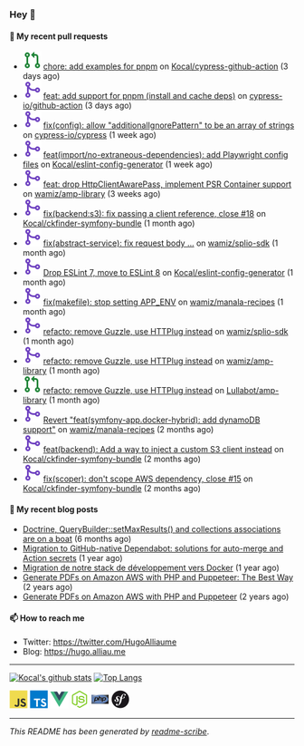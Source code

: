 ### Hey 👋

#### 👷 My recent pull requests

- ![](./assets/pr-open.svg) [chore: add examples for pnpm](https://github.com/Kocal/cypress-github-action/pull/1) on [Kocal/cypress-github-action](https://github.com/Kocal/cypress-github-action) (3 days ago)
- ![](./assets/pr-merged.svg) [feat: add support for pnpm (install and cache deps)](https://github.com/cypress-io/github-action/pull/586) on [cypress-io/github-action](https://github.com/cypress-io/github-action) (3 days ago)
- ![](./assets/pr-merged.svg) [fix(config): allow &#34;additionalIgnorePattern&#34; to be an array of strings](https://github.com/cypress-io/cypress/pull/22826) on [cypress-io/cypress](https://github.com/cypress-io/cypress) (1 week ago)
- ![](./assets/pr-merged.svg) [feat(import/no-extraneous-dependencies): add Playwright config files](https://github.com/Kocal/eslint-config-generator/pull/14) on [Kocal/eslint-config-generator](https://github.com/Kocal/eslint-config-generator) (1 week ago)
- ![](./assets/pr-merged.svg) [feat: drop HttpClientAwarePass, implement PSR Container support](https://github.com/wamiz/amp-library/pull/2) on [wamiz/amp-library](https://github.com/wamiz/amp-library) (3 weeks ago)
- ![](./assets/pr-merged.svg) [fix(backend:s3): fix passing a client reference, close #18](https://github.com/Kocal/ckfinder-symfony-bundle/pull/19) on [Kocal/ckfinder-symfony-bundle](https://github.com/Kocal/ckfinder-symfony-bundle) (1 month ago)
- ![](./assets/pr-merged.svg) [fix(abstract-service): fix request body ...](https://github.com/wamiz/splio-sdk/pull/2) on [wamiz/splio-sdk](https://github.com/wamiz/splio-sdk) (1 month ago)
- ![](./assets/pr-merged.svg) [Drop ESLint 7, move to ESLint 8](https://github.com/Kocal/eslint-config-generator/pull/13) on [Kocal/eslint-config-generator](https://github.com/Kocal/eslint-config-generator) (1 month ago)
- ![](./assets/pr-merged.svg) [fix(makefile): stop setting APP_ENV](https://github.com/wamiz/manala-recipes/pull/12) on [wamiz/manala-recipes](https://github.com/wamiz/manala-recipes) (1 month ago)
- ![](./assets/pr-merged.svg) [refacto: remove Guzzle, use HTTPlug instead](https://github.com/wamiz/splio-sdk/pull/1) on [wamiz/splio-sdk](https://github.com/wamiz/splio-sdk) (1 month ago)
- ![](./assets/pr-merged.svg) [refacto: remove Guzzle, use HTTPlug instead](https://github.com/wamiz/amp-library/pull/1) on [wamiz/amp-library](https://github.com/wamiz/amp-library) (1 month ago)
- ![](./assets/pr-open.svg) [refacto: remove Guzzle, use HTTPlug instead](https://github.com/Lullabot/amp-library/pull/303) on [Lullabot/amp-library](https://github.com/Lullabot/amp-library) (1 month ago)
- ![](./assets/pr-merged.svg) [Revert &#34;feat(symfony-app.docker-hybrid): add dynamoDB support&#34;](https://github.com/wamiz/manala-recipes/pull/11) on [wamiz/manala-recipes](https://github.com/wamiz/manala-recipes) (2 months ago)
- ![](./assets/pr-merged.svg) [feat(backend): Add a way to inject a custom S3 client instead](https://github.com/Kocal/ckfinder-symfony-bundle/pull/17) on [Kocal/ckfinder-symfony-bundle](https://github.com/Kocal/ckfinder-symfony-bundle) (2 months ago)
- ![](./assets/pr-merged.svg) [fix(scoper): don&#39;t scope AWS dependency, close #15](https://github.com/Kocal/ckfinder-symfony-bundle/pull/16) on [Kocal/ckfinder-symfony-bundle](https://github.com/Kocal/ckfinder-symfony-bundle) (2 months ago)

#### 📜 My recent blog posts

- [Doctrine, QueryBuilder::setMaxResults() and collections associations are on a boat](https://hugo.alliau.me/2022/01/07/doctrine-setmaxresults-and-collections-associations-are-on-a-boat/) (6 months ago)
- [Migration to GitHub-native Dependabot: solutions for auto-merge and Action secrets](https://hugo.alliau.me/2021/05/04/migration-to-github-native-dependabot-solutions-for-auto-merge-and-action-secrets/) (1 year ago)
- [Migration de notre stack de développement vers Docker](https://hugo.alliau.me/2021/04/26/migration-stack-developpement/) (1 year ago)
- [Generate PDFs on Amazon AWS with PHP and Puppeteer: The Best Way](https://hugo.alliau.me/2020/04/21/generate-pdfs-on-amazon-aws-with-php-and-puppeteer-the-best-way/) (2 years ago)
- [Generate PDFs on Amazon AWS with PHP and Puppeteer](https://hugo.alliau.me/2020/01/02/generate-pdfs-on-amazon-aws-with-php-and-puppeteer/) (2 years ago)

#### 📫 How to reach me

- Twitter: https://twitter.com/HugoAlliaume
- Blog: https://hugo.alliau.me

---

[![Kocal's github stats](https://github-readme-stats.vercel.app/api?username=Kocal&count_private=true&hide=stars)](https://github.com/anuraghazra/github-readme-stats)
[![Top Langs](https://github-readme-stats.vercel.app/api/top-langs/?username=Kocal&layout=compact)](https://github.com/anuraghazra/github-readme-stats)

<img src="https://raw.githubusercontent.com/devicons/devicon/master/icons/javascript/javascript-original.svg" alt="javascript" title="javascript" width="32" height="32"/> <img src="https://raw.githubusercontent.com/devicons/devicon/master/icons/typescript/typescript-original.svg" alt="typescript" title="typescript" width="32" height="32"/> <img src="https://raw.githubusercontent.com/devicons/devicon/master/icons/vuejs/vuejs-original.svg" alt="vuejs" title="vuejs" width="32" height="32"/> <img src="https://raw.githubusercontent.com/devicons/devicon/master/icons/nodejs/nodejs-original.svg" alt="nodejs" title="nodejs" width="32" height="32"/> <img src="https://raw.githubusercontent.com/devicons/devicon/master/icons/php/php-original.svg" alt="php" title="php" width="32" height="32"/> <img src="https://raw.githubusercontent.com/devicons/devicon/master/icons/symfony/symfony-original.svg" alt="symfony" title="symfony" width="32" height="32"/> 

---

_This README has been generated by [readme-scribe](https://github.com/muesli/readme-scribe/)_.

